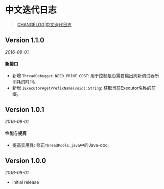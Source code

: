 # 中文迭代日志

> [CHANGELOG](https://github.com/Jacksgong/ThreadDebugger/blob/master/CHANGELOG.md)|[中文迭代日志](https://github.com/Jacksgong/ThreadDebugger/blob/master/CHANGELOG_zh.md)

## Version 1.1.0

_2016-09-01_

#### 新接口

- 新增 `ThreadDebugger.NEED_PRINT_COST`: 用于控制是否需要输出刷新调试器所消耗的时间。
- 新增 `IExecutor#getPrefixName(void):String`: 获取当前Executor名称的前缀。

## Version 1.0.1

_2016-09-01_

#### 性能与提高

- 提高实用性: 修正`ThreadPools.java`中的Java-doc。

## Version 1.0.0

_2016-09-01_

- initial release
